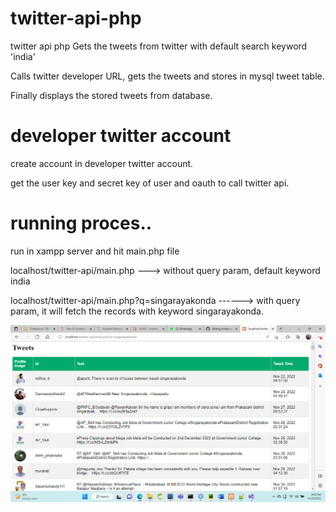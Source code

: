 # twitter-api-php
twitter api php
Gets the tweets from twitter with default search keyword 'india'

Calls twitter developer URL, gets the tweets and stores in mysql tweet table.

Finally displays the stored tweets from database.


developer twitter account
==========================

create account in developer twitter account.

get the user key and secret key of user and oauth to call twitter api.

running proces..
=================

run in xampp server and hit main.php file

localhost/twitter-api/main.php ---> without query param, default keyword india

localhost/twitter-api/main.php?q=singarayakonda ------> with query param, it will fetch the records with keyword singarayakonda.



![alt text](https://github.com/sambachennamsetty/twitter-api-php/blob/main/twiiter-api.png)
